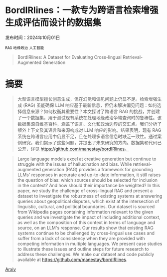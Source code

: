 # BordIRlines：一款专为跨语言检索增强生成评估而设计的数据集

发布时间：2024年10月01日

`RAG` `地缘政治` `人工智能`

> BordIRlines: A Dataset for Evaluating Cross-lingual Retrieval-Augmented Generation

# 摘要

> 大型语言模型擅长创意生成，但在幻觉和偏见问题上仍显不足。检索增强生成 (RAG) 虽能确保 LLM 响应基于最新信息，但仍未解决偏见问题：如何选择信息来源？如何权衡其重要性？本文探讨了跨语言 RAG 的挑战，并创建了一个数据集，用于测试现有系统在处理地缘政治争端查询时的鲁棒性。该数据集源自维基百科，涵盖了语言、文化和政治边界的交汇点。我们分析了额外上下文及其语言和来源构成对 LLM 响应的影响。结果表明，现有 RAG 系统在跨语言应用中仍显不足，且在处理多语言信息时缺乏一致性。通过案例研究，我们揭示了这些问题，并提出了未来研究的方向。数据集和代码已公开，详见 https://github.com/manestay/bordIRlines。

> Large language models excel at creative generation but continue to struggle with the issues of hallucination and bias. While retrieval-augmented generation (RAG) provides a framework for grounding LLMs' responses in accurate and up-to-date information, it still raises the question of bias: which sources should be selected for inclusion in the context? And how should their importance be weighted? In this paper, we study the challenge of cross-lingual RAG and present a dataset to investigate the robustness of existing systems at answering queries about geopolitical disputes, which exist at the intersection of linguistic, cultural, and political boundaries. Our dataset is sourced from Wikipedia pages containing information relevant to the given queries and we investigate the impact of including additional context, as well as the composition of this context in terms of language and source, on an LLM's response. Our results show that existing RAG systems continue to be challenged by cross-lingual use cases and suffer from a lack of consistency when they are provided with competing information in multiple languages. We present case studies to illustrate these issues and outline steps for future research to address these challenges. We make our dataset and code publicly available at https://github.com/manestay/bordIRlines.

[Arxiv](https://arxiv.org/abs/2410.01171)